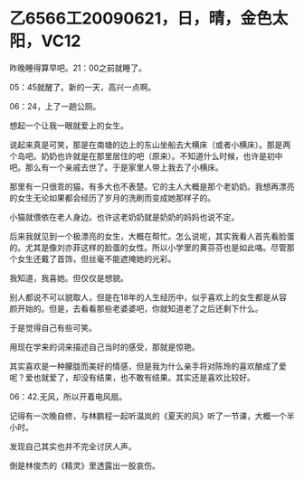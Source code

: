 # 乙6566工20090621，日，晴，金色太阳，VC12

昨晚睡得算早吧。21：00之前就睡了。

05：45就醒了。新的一天，高兴一点啊。

06：24，上了一趟公厕。

想起一个让我一眼就爱上的女生。

说起来真是可笑，那是在南塘的边上的东山坐船去大横床（或者小横床）。那是两个岛吧。奶奶也许就是在那里居住的吧（原来）。不知道什么时候，也许是初中吧。那么有一个亲戚去世了。于是家里人带上我去了小横床。

那里有一只很乖的猫，有多大也不表楚。它的主人大概是那个老奶奶。我想再漂亮的女生无论如果都会经历了岁月的洗刷而变成她那样子的。

小猫就偎依在老人身边。也许这老奶奶就是奶奶的妈妈也说不定。

后来我就见到一个极漂亮的女生，大概在帮忙。怎么说呢，其实我看人首先看脸蛋的。尤其是像刘亦菲这样的脸蛋的女性。所以小学里的黄芬芬也是如此咯。尽管那个女生还戴了首饰，但丝毫不能遮掩她的光彩。

我知道，我喜她。但仅仅是想貌。

别人都说不可以貌取人，但是在18年的人生经历中，似乎喜欢上的女生都是从容颜开始的。但是，去看看那些老婆婆吧，你就知道老了之后还剩下什么。

于是觉得自己有些可笑。

用现在学来的词来描述自己当时的感受，那就是惊艳。

其实喜欢是一种朦胧而美好的情感，但是我为什么亲手将对陈玲的喜欢酿成了爱呢？爱也就爱了，却没有结果，也不敢有结果。其实还是喜欢比较好。

06：42.无风，所以开着电风扇。

记得有一次晚自修，与林鹏程一起听温岚的《夏天的风》听了一节课，大概一个半小时。

发现自己其实也并不完全讨厌人声。

倒是林俊杰的《精灵》里透露出一股哀伤。

